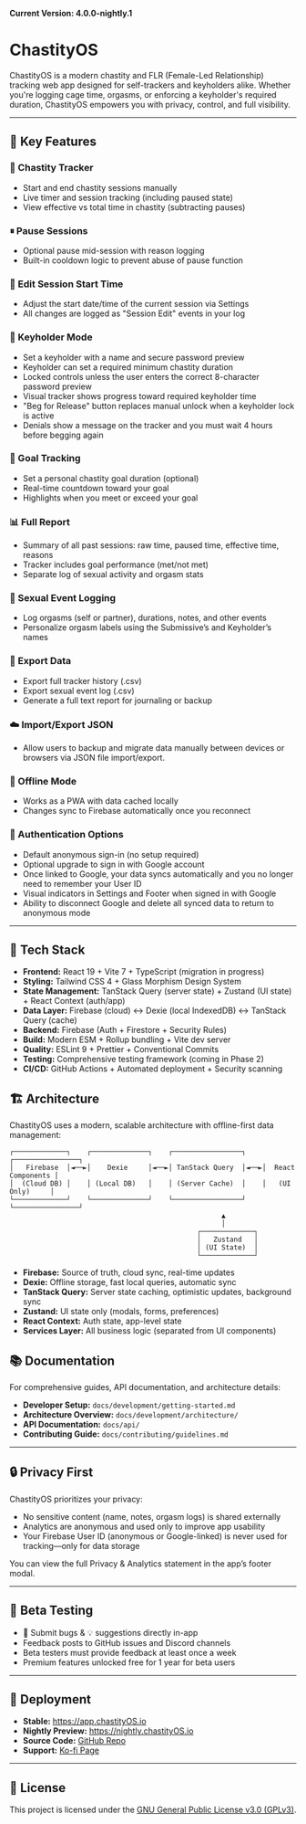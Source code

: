 **Current Version: 4.0.0-nightly.1**

# ChastityOS

ChastityOS is a modern chastity and FLR (Female-Led Relationship) tracking web app designed for self-trackers and keyholders alike. Whether you're logging cage time, orgasms, or enforcing a keyholder's required duration, ChastityOS empowers you with privacy, control, and full visibility.

---

## 🔑 Key Features

### 💠 Chastity Tracker

- Start and end chastity sessions manually
- Live timer and session tracking (including paused state)
- View effective vs total time in chastity (subtracting pauses)

### ⏸ Pause Sessions

- Optional pause mid-session with reason logging
- Built-in cooldown logic to prevent abuse of pause function

### 📆 Edit Session Start Time

- Adjust the start date/time of the current session via Settings
- All changes are logged as "Session Edit" events in your log

### 🧠 Keyholder Mode

- Set a keyholder with a name and secure password preview
- Keyholder can set a required minimum chastity duration
- Locked controls unless the user enters the correct 8-character password preview
- Visual tracker shows progress toward required keyholder time
- "Beg for Release" button replaces manual unlock when a keyholder lock is active
- Denials show a message on the tracker and you must wait 4 hours before begging again

### 🎯 Goal Tracking

- Set a personal chastity goal duration (optional)
- Real-time countdown toward your goal
- Highlights when you meet or exceed your goal

### 📊 Full Report

- Summary of all past sessions: raw time, paused time, effective time, reasons
- Tracker includes goal performance (met/not met)
- Separate log of sexual activity and orgasm stats

### 📝 Sexual Event Logging

- Log orgasms (self or partner), durations, notes, and other events
- Personalize orgasm labels using the Submissive’s and Keyholder’s names

### 🧾 Export Data

- Export full tracker history (.csv)
- Export sexual event log (.csv)
- Generate a full text report for journaling or backup

### ☁️ Import/Export JSON

- Allow users to backup and migrate data manually between devices or browsers via JSON file import/export.

### 📶 Offline Mode

- Works as a PWA with data cached locally
- Changes sync to Firebase automatically once you reconnect

### 🔐 Authentication Options

- Default anonymous sign-in (no setup required)
- Optional upgrade to sign in with Google account
- Once linked to Google, your data syncs automatically and you no longer need to remember your User ID
- Visual indicators in Settings and Footer when signed in with Google
- Ability to disconnect Google and delete all synced data to return to anonymous mode

---

## 🔧 Tech Stack

- **Frontend:** React 19 + Vite 7 + TypeScript (migration in progress)
- **Styling:** Tailwind CSS 4 + Glass Morphism Design System
- **State Management:** TanStack Query (server state) + Zustand (UI state) + React Context (auth/app)
- **Data Layer:** Firebase (cloud) ↔ Dexie (local IndexedDB) ↔ TanStack Query (cache)
- **Backend:** Firebase (Auth + Firestore + Security Rules)
- **Build:** Modern ESM + Rollup bundling + Vite dev server
- **Quality:** ESLint 9 + Prettier + Conventional Commits
- **Testing:** Comprehensive testing framework (coming in Phase 2)
- **CI/CD:** GitHub Actions + Automated deployment + Security scanning

## 🏗️ Architecture

ChastityOS uses a modern, scalable architecture with offline-first data management:

```
┌─────────────┐    ┌──────────────┐    ┌─────────────────┐    ┌────────────────┐
│   Firebase  │◄──►│    Dexie     │◄──►│ TanStack Query  │◄──►│  React Components │
│  (Cloud DB) │    │ (Local DB)   │    │ (Server Cache)  │    │   (UI Only)     │
└─────────────┘    └──────────────┘    └─────────────────┘    └────────────────┘
                                                    ▲
                                                    │
                                              ┌─────────────┐
                                              │   Zustand   │
                                              │ (UI State)  │
                                              └─────────────┘
```

- **Firebase:** Source of truth, cloud sync, real-time updates
- **Dexie:** Offline storage, fast local queries, automatic sync
- **TanStack Query:** Server state caching, optimistic updates, background sync
- **Zustand:** UI state only (modals, forms, preferences)
- **React Context:** Auth state, app-level state
- **Services Layer:** All business logic (separated from UI components)

## 📚 Documentation

For comprehensive guides, API documentation, and architecture details:

- **Developer Setup:** `docs/development/getting-started.md`
- **Architecture Overview:** `docs/development/architecture/`
- **API Documentation:** `docs/api/`
- **Contributing Guide:** `docs/contributing/guidelines.md`

---

## 🔒 Privacy First

ChastityOS prioritizes your privacy:

- No sensitive content (name, notes, orgasm logs) is shared externally
- Analytics are anonymous and used only to improve app usability
- Your Firebase User ID (anonymous or Google-linked) is never used for tracking—only for data storage

You can view the full Privacy & Analytics statement in the app’s footer modal.

---

## 🧪 Beta Testing

- 🐞 Submit bugs & 💡 suggestions directly in-app
- Feedback posts to GitHub issues and Discord channels
- Beta testers must provide feedback at least once a week
- Premium features unlocked free for 1 year for beta users

---

## 🚀 Deployment

- **Stable:** https://app.chastityOS.io
- **Nightly Preview:** https://nightly.chastityOS.io
- **Source Code:** [GitHub Repo](https://github.com/thef4tdaddy/chastityOS)
- **Support:** [Ko-fi Page](https://ko-fi.com/chastityos)

---

## 📜 License

This project is licensed under the [GNU General Public License v3.0 (GPLv3)](https://www.gnu.org/licenses/gpl-3.0.en.html).
